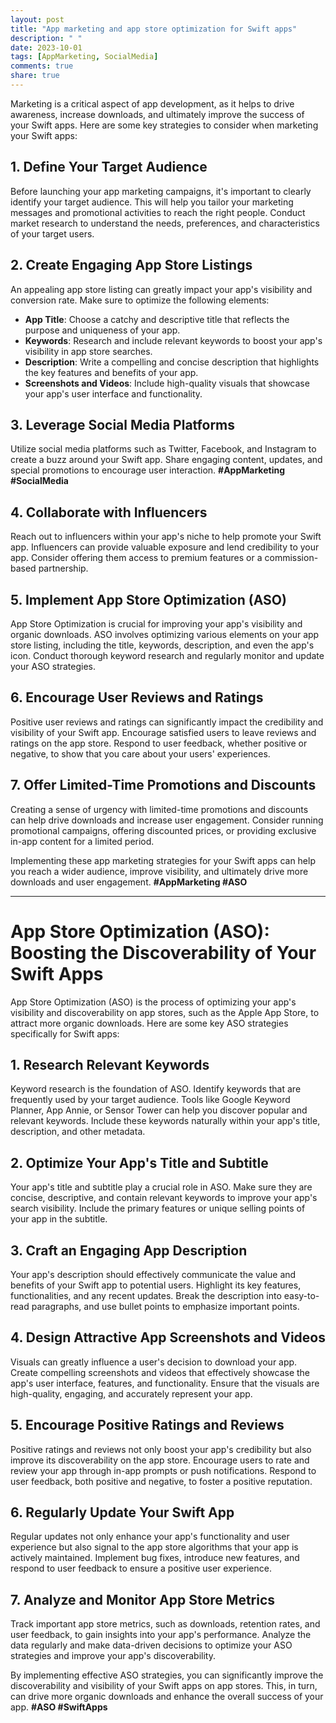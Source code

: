 ```yaml
---
layout: post
title: "App marketing and app store optimization for Swift apps"
description: " "
date: 2023-10-01
tags: [AppMarketing, SocialMedia]
comments: true
share: true
---
```


Marketing is a critical aspect of app development, as it helps to drive awareness, increase downloads, and ultimately improve the success of your Swift apps. Here are some key strategies to consider when marketing your Swift apps:

## 1. Define Your Target Audience

Before launching your app marketing campaigns, it's important to clearly identify your target audience. This will help you tailor your marketing messages and promotional activities to reach the right people. Conduct market research to understand the needs, preferences, and characteristics of your target users.

## 2. Create Engaging App Store Listings

An appealing app store listing can greatly impact your app's visibility and conversion rate. Make sure to optimize the following elements:

- **App Title**: Choose a catchy and descriptive title that reflects the purpose and uniqueness of your app.
- **Keywords**: Research and include relevant keywords to boost your app's visibility in app store searches.
- **Description**: Write a compelling and concise description that highlights the key features and benefits of your app.
- **Screenshots and Videos**: Include high-quality visuals that showcase your app's user interface and functionality.

## 3. Leverage Social Media Platforms

Utilize social media platforms such as Twitter, Facebook, and Instagram to create a buzz around your Swift app. Share engaging content, updates, and special promotions to encourage user interaction. **#AppMarketing #SocialMedia**

## 4. Collaborate with Influencers

Reach out to influencers within your app's niche to help promote your Swift app. Influencers can provide valuable exposure and lend credibility to your app. Consider offering them access to premium features or a commission-based partnership.

## 5. Implement App Store Optimization (ASO)

App Store Optimization is crucial for improving your app's visibility and organic downloads. ASO involves optimizing various elements on your app store listing, including the title, keywords, description, and even the app's icon. Conduct thorough keyword research and regularly monitor and update your ASO strategies.

## 6. Encourage User Reviews and Ratings

Positive user reviews and ratings can significantly impact the credibility and visibility of your Swift app. Encourage satisfied users to leave reviews and ratings on the app store. Respond to user feedback, whether positive or negative, to show that you care about your users' experiences.

## 7. Offer Limited-Time Promotions and Discounts

Creating a sense of urgency with limited-time promotions and discounts can help drive downloads and increase user engagement. Consider running promotional campaigns, offering discounted prices, or providing exclusive in-app content for a limited period.

Implementing these app marketing strategies for your Swift apps can help you reach a wider audience, improve visibility, and ultimately drive more downloads and user engagement. **#AppMarketing #ASO**

---

# App Store Optimization (ASO): Boosting the Discoverability of Your Swift Apps

App Store Optimization (ASO) is the process of optimizing your app's visibility and discoverability on app stores, such as the Apple App Store, to attract more organic downloads. Here are some key ASO strategies specifically for Swift apps:

## 1. Research Relevant Keywords

Keyword research is the foundation of ASO. Identify keywords that are frequently used by your target audience. Tools like Google Keyword Planner, App Annie, or Sensor Tower can help you discover popular and relevant keywords. Include these keywords naturally within your app's title, description, and other metadata.

## 2. Optimize Your App's Title and Subtitle

Your app's title and subtitle play a crucial role in ASO. Make sure they are concise, descriptive, and contain relevant keywords to improve your app's search visibility. Include the primary features or unique selling points of your app in the subtitle.

## 3. Craft an Engaging App Description

Your app's description should effectively communicate the value and benefits of your Swift app to potential users. Highlight its key features, functionalities, and any recent updates. Break the description into easy-to-read paragraphs, and use bullet points to emphasize important points.

## 4. Design Attractive App Screenshots and Videos

Visuals can greatly influence a user's decision to download your app. Create compelling screenshots and videos that effectively showcase the app's user interface, features, and functionality. Ensure that the visuals are high-quality, engaging, and accurately represent your app.

## 5. Encourage Positive Ratings and Reviews

Positive ratings and reviews not only boost your app's credibility but also improve its discoverability on the app store. Encourage users to rate and review your app through in-app prompts or push notifications. Respond to user feedback, both positive and negative, to foster a positive reputation.

## 6. Regularly Update Your Swift App

Regular updates not only enhance your app's functionality and user experience but also signal to the app store algorithms that your app is actively maintained. Implement bug fixes, introduce new features, and respond to user feedback to ensure a positive user experience.

## 7. Analyze and Monitor App Store Metrics

Track important app store metrics, such as downloads, retention rates, and user feedback, to gain insights into your app's performance. Analyze the data regularly and make data-driven decisions to optimize your ASO strategies and improve your app's discoverability.

By implementing effective ASO strategies, you can significantly improve the discoverability and visibility of your Swift apps on app stores. This, in turn, can drive more organic downloads and enhance the overall success of your app. **#ASO #SwiftApps**